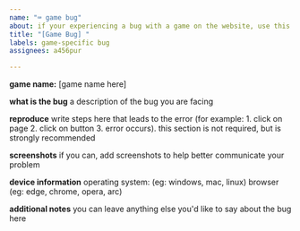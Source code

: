```yaml
---
name: "⌨ game bug"
about: if your experiencing a bug with a game on the website, use this template
title: "[Game Bug] "
labels: game-specific bug
assignees: a456pur

---
```


**game name:** [game name here]

**what is the bug**
a description of the bug you are facing

**reproduce**
write steps here that leads to the error (for example: 1. click on page 2. click on button 3. error occurs). this section is not required, but is strongly recommended

**screenshots**
if you can, add screenshots to help better communicate your problem

**device information**
operating system: (eg: windows, mac, linux)
browser (eg: edge, chrome, opera, arc)

**additional notes**
you can leave anything else you'd like to say about the bug here
